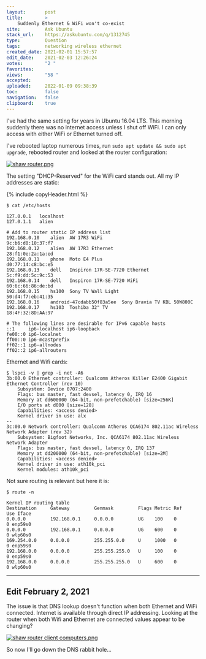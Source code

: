 ```yaml
---
layout:       post
title:        >
    Suddenly Ethernet & WiFi won't co-exist
site:         Ask Ubuntu
stack_url:    https://askubuntu.com/q/1312745
type:         Question
tags:         networking wireless ethernet
created_date: 2021-02-01 15:57:57
edit_date:    2021-02-03 12:26:24
votes:        "2 "
favorites:    
views:        "58 "
accepted:     
uploaded:     2022-01-09 09:38:39
toc:          false
navigation:   false
clipboard:    true
---
```


I've had the same setting for years in Ubuntu 16.04 LTS. This morning suddenly there was no internet access unless I shut off WiFi. I can only access with either WiFi or Ethernet turned off.

I've rebooted laptop numerous times, run `sudo apt update && sudo apt upgrade`, rebooted router and looked at the router configuration:

[![shaw router.png][1]][1]

The setting "DHCP-Reserved" for the WiFi card stands out. All my IP addresses are static:

{% include copyHeader.html %}
``` 
$ cat /etc/hosts

127.0.0.1	localhost
127.0.1.1	alien

# Add to router static IP address list
192.168.0.10    alien  AW 17R3 WiFi                   9c:b6:d0:10:37:f7
192.168.0.12    alien  AW 17R3 Ethernet               28:f1:0e:2a:1a:ed
192.168.0.11    phone  Moto E4 Plus                   d0:77:14:c8:bc:e5
192.168.0.13    dell   Inspiron 17R-SE-7720 Ethernet  5c:f9:dd:5c:9c:53
192.168.0.14    dell   Inspiron 17R-SE-7720 WiFi      60:6c:66:86:de:bd
192.168.0.15    hs100  Sony TV Wall Light             50:d4:f7:eb:41:35
192.168.0.16    android-47cdabb50f83a5ee  Sony Bravia TV KBL 50W800C
192.168.0.17    hs103  Toshiba 32" TV                 18:4F:32:8D:AA:97

# The following lines are desirable for IPv6 capable hosts
::1     ip6-localhost ip6-loopback
fe00::0 ip6-localnet
ff00::0 ip6-mcastprefix
ff02::1 ip6-allnodes
ff02::2 ip6-allrouters
```

Ethernet and Wifi cards:

``` 
$ lspci -v | grep -i net -A6
3b:00.0 Ethernet controller: Qualcomm Atheros Killer E2400 Gigabit Ethernet Controller (rev 10)
	Subsystem: Device 0707:2400
	Flags: bus master, fast devsel, latency 0, IRQ 16
	Memory at dd600000 (64-bit, non-prefetchable) [size=256K]
	I/O ports at d000 [size=128]
	Capabilities: <access denied>
	Kernel driver in use: alx
--
3c:00.0 Network controller: Qualcomm Atheros QCA6174 802.11ac Wireless Network Adapter (rev 32)
	Subsystem: Bigfoot Networks, Inc. QCA6174 802.11ac Wireless Network Adapter
	Flags: bus master, fast devsel, latency 0, IRQ 137
	Memory at dd200000 (64-bit, non-prefetchable) [size=2M]
	Capabilities: <access denied>
	Kernel driver in use: ath10k_pci
	Kernel modules: ath10k_pci
```
Not sure routing is relevant but here it is:

``` 
$ route -n

Kernel IP routing table
Destination     Gateway         Genmask         Flags Metric Ref    Use Iface
0.0.0.0         192.168.0.1     0.0.0.0         UG    100    0        0 enp59s0
0.0.0.0         192.168.0.1     0.0.0.0         UG    600    0        0 wlp60s0
169.254.0.0     0.0.0.0         255.255.0.0     U     1000   0        0 enp59s0
192.168.0.0     0.0.0.0         255.255.255.0   U     100    0        0 enp59s0
192.168.0.0     0.0.0.0         255.255.255.0   U     600    0        0 wlp60s0
```


----------

## Edit February 2, 2021

The issue is that DNS lookup doesn't function when both Ethernet and WiFi connected. Internet is available through direct IP addressing. Looking at the router when both Wifi and Ethernet are connected values appear to be changing?

[![shaw router client computers.png][2]][2]

So now I'll go down the DNS rabbit hole...


  [1]: https://i.stack.imgur.com/Pax8x.png
  [2]: https://i.stack.imgur.com/DvwvR.png
